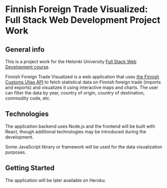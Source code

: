 # Finnish Foreign Trade Visualized: Full Stack Web Development Project Work

## General info
This is a project work for the Helsinki University [Full Stack Web Development course](https://fullstackopen.com/en/). 

Finnish Foreign Trade Visualized is a web application that uses [the Finnish Customs Uljas API](https://tulli.fi/en/statistics/uljas-api) to fetch statistical data on Finnish foreign trade (imports and exports) and visualizes it using interactive maps and charts. The user can filter the data by year, country of origin, country of destination, commodity code, etc.

## Technologies

The application backend uses Node.js and the frontend will be built with React, though additional technologies may be introduced during the development.

Some JavaScript library or framework will be used for the data visualization purposes.

## Getting Started

The application will be later available on Heroku.